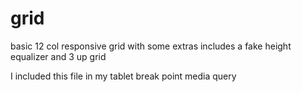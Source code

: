 grid
====

basic 12 col responsive grid with some extras
includes a fake height equalizer and 3 up grid

I included this file in my tablet break point media query
